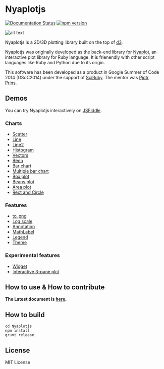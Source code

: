Nyaplotjs
=======

[![Documentation Status](https://readthedocs.org/projects/nyaplotjs/badge/?version=latest)](http://nyaplotjs.readthedocs.org/en/latest/?badge=latest)
[![npm version](https://badge.fury.io/js/nyaplot.svg)](https://badge.fury.io/js/nyaplot)

![alt text](https://dl.dropboxusercontent.com/u/47978121/gsoc/nya_top.png)

Nyaplotjs is a 2D/3D plotting library built on the top of [d3](http://d3js.org/).

Nyaplotjs was originally developed as the back-end library for [Nyaplot](https://github.com/domitry/nyaplot), an interactive plot library for Ruby language.
It is frienendly with other script languages like Ruby and Python due to its origin.

This software has been developed as a product in Google Summer of Code 2014 (GSoC2014) under the support of [SciRuby](http://sciruby.com/). The mentor was [Pjotr Prins](http://thebird.nl/).

## Demos

You can try Nyaplotjs interactively on [JSFiddle](http://jsfiddle.net/domitry/z73kjsxo/).

### Charts

* [Scatter](http://www.domitry.com/nyaplot/scatter.html)
* [Line](http://www.domitry.com/nyaplot/line.html)
* [Line2](http://www.domitry.com/nyaplot/lorenz.html)
* [Histogram](http://www.domitry.com/nyaplot/histogram.html)
* [Vectors](http://www.domitry.com/nyaplot/vectors.html)
* [Benn](http://www.domitry.com/nyaplot/benn.html)
* [Bar chart](http://www.domitry.com/nyaplot/bar.html)
* [Multiple bar chart](http://www.domitry.com/nyaplot/multi_bar.html)
* [Box plot](http://www.domitry.com/nyaplot/box.html)
* [Beans plot](http://www.domitry.com/nyaplot/beans.html)
* [Area plot](http://www.domitry.com/nyaplot/area.html)
* [Rect and Circle](http://www.domitry.com/nyaplot/rect_circle.html)

### Features

* [to_png](http://www.domitry.com/nyaplot/to_png.html)
* [Log scale](http://www.domitry.com/nyaplot/scale.html)
* [Annotation](http://www.domitry.com/nyaplot/annotation.html)
* [MathLabel](http://www.domitry.com/nyaplot/mathlabel.html)
* [Legend](http://www.domitry.com/nyaplot/legend.html)
* [Theme](http://www.domitry.com/nyaplot/theme.html)

### Experimental features

* [Widget](http://www.domitry.com/nyaplot/widget.html)
* [Interactive 3-pane plot](http://www.domitry.com/gsoc/multi_pane2.html)

## How to use & How to contribute

**The Latest document is [here](http://nyaplotjs.readthedocs.org/en/latest/?badge=latest).**

## How to build
```shell
cd Nyaplotjs
npm install
grunt release
```

## License
MIT License

